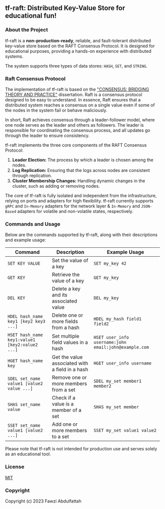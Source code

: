 ## tf-raft: Distributed Key-Value Store for educational fun!

### About the Project

tf-raft is a <b>non-production-ready</b>, reliable, and fault-tolerant distributed key-value store based on the RAFT Consensus Protocol. It is designed for educational purposes, providing a hands-on experience with distributed systems.

The system supports three types of data stores: `HASH`, `SET`, and `STRING`.

### Raft Consensus Protocol

The implementation of tf-raft is based on the ["CONSENSUS: BRIDGING THEORY AND PRACTICE"](https://web.stanford.edu/~ouster/cgi-bin/papers/OngaroPhD.pdf) dissertation. Raft is a consensus protocol designed to be easy to understand. In essence, Raft ensures that a distributed system reaches a consensus on a single value even if some of the nodes in the system fail or behave maliciously.

In short, Raft achieves consensus through a leader-follower model, where one node serves as the leader and others as followers. The leader is responsible for coordinating the consensus process, and all updates go through the leader to ensure consistency.


tf-raft implements the three core components of the RAFT Consensus Protocol:
1. **Leader Election:** The process by which a leader is chosen among the nodes.
2. **Log Replication:** Ensuring that the logs across nodes are consistent through replication.
3. **Cluster Membership Changes:** Handling dynamic changes in the cluster, such as adding or removing nodes.

The core of tf-raft is fully isolated and independent from the infrastructure, relying on ports and adapters for high flexibility.
tf-raft currently supports `gRPC` and `In-Memory` adapters for the network layer & `In-Memory` and `JSON-Based` adapters for volatile and non-volatile states, respectively. 

### Commands and Usage

Below are the commands supported by tf-raft, along with their descriptions and example usage:

| Command                                   | Description                                             | Example Usage                           |
|-------------------------------------------|---------------------------------------------------------|-----------------------------------------|
| `SET KEY VALUE`                           | Set the value of a key                                  | `SET my_key 42`                          |
| `GET KEY`                                 | Retrieve the value of a key                             | `GET my_key`                            |
| `DEL KEY`                                 | Delete a key and its associated value                   | `DEL my_key`                            |
| `HDEL hash_name key1 [key2 key3 ...]`     | Delete one or more fields from a hash                   | `HDEL my_hash field1 field2`           |
| `HSET hash_name key1:value1 [key2:value2 ...]` | Set multiple field values in a hash               | `HSET user_info username:john email:john@example.com` |
| `HGET hash_name key`                      | Get the value associated with a field in a hash        | `HGET user_info username`               |
| `SDEL set_name value1 [value2 value ...]` | Remove one or more members from a set                  | `SDEL my_set member1 member2`          |
| `SHAS set_name value`                     | Check if a value is a member of a set                  | `SHAS my_set member`                    |
| `SSET set_name value1 [value2 ...]`       | Add one or more members to a set                        | `SSET my_set value1 value2`            |

Please note that tf-raft is not intended for production use and serves solely as an educational tool.

### License

[MIT](LICENSE)

### Copyright

Copyright (c) 2023 Fawzi Abdulfattah 